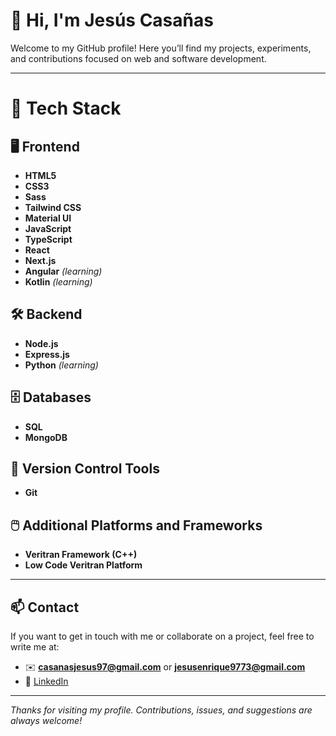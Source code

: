 # 👋 Hi, I'm Jesús Casañas

Welcome to my GitHub profile! Here you’ll find my projects, experiments, and contributions focused on web and software development.

---

# 🚀 Tech Stack

## 🖥️ Frontend  
- **HTML5**  
- **CSS3**  
- **Sass**  
- **Tailwind CSS**  
- **Material UI**  
- **JavaScript**  
- **TypeScript**  
- **React**  
- **Next.js**  
- **Angular** *(learning)*
- **Kotlin** *(learning)*

## 🛠️ Backend  
- **Node.js**  
- **Express.js**
- **Python** *(learning)*

## 🗄️ Databases  
- **SQL**  
- **MongoDB**

## 🔧 Version Control Tools  
- **Git**

## 🖱️ Additional Platforms and Frameworks  
- **Veritran Framework (C++)**  
- **Low Code Veritran Platform**

---

## 📫 Contact

If you want to get in touch with me or collaborate on a project, feel free to write me at:

- ✉️ **casanasjesus97@gmail.com** or **jesusenrique9773@gmail.com**
- 🔗 [LinkedIn](https://www.linkedin.com/in/jes%C3%BAs-casa%C3%B1as-485a86197/)

---

_Thanks for visiting my profile. Contributions, issues, and suggestions are always welcome!_
